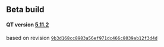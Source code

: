 ## Beta build

#### QT version [5.11.2](https://download.qt.io/official_releases/qt/5.11/5.11.2/)
based on revision [`9b3d168cc8983a56ef971dc466c8039ab12f3d4d`](https://github.com/arsdever/syrax/commit/9b3d168cc8983a56ef971dc466c8039ab12f3d4d)

